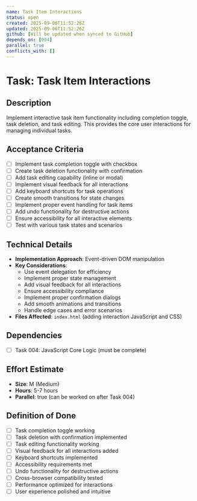 ```yaml
---
name: Task Item Interactions
status: open
created: 2025-09-06T11:52:26Z
updated: 2025-09-06T11:52:26Z
github: [Will be updated when synced to GitHub]
depends_on: [004]
parallel: true
conflicts_with: []
---
```


# Task: Task Item Interactions

## Description
Implement interactive task item functionality including completion toggle, task deletion, and task editing. This provides the core user interactions for managing individual tasks.

## Acceptance Criteria
- [ ] Implement task completion toggle with checkbox
- [ ] Create task deletion functionality with confirmation
- [ ] Add task editing capability (inline or modal)
- [ ] Implement visual feedback for all interactions
- [ ] Add keyboard shortcuts for task operations
- [ ] Create smooth transitions for state changes
- [ ] Implement proper event handling for task items
- [ ] Add undo functionality for destructive actions
- [ ] Ensure accessibility for all interactive elements
- [ ] Test with various task states and scenarios

## Technical Details
- **Implementation Approach**: Event-driven DOM manipulation
- **Key Considerations**:
  - Use event delegation for efficiency
  - Implement proper state management
  - Add visual feedback for all interactions
  - Ensure accessibility compliance
  - Implement proper confirmation dialogs
  - Add smooth animations and transitions
  - Handle edge cases and error scenarios
- **Files Affected**: `index.html` (adding interaction JavaScript and CSS)

## Dependencies
- [ ] Task 004: JavaScript Core Logic (must be complete)

## Effort Estimate
- **Size**: M (Medium)
- **Hours**: 5-7 hours
- **Parallel**: true (can be worked on after Task 004)

## Definition of Done
- [ ] Task completion toggle working
- [ ] Task deletion with confirmation implemented
- [ ] Task editing functionality working
- [ ] Visual feedback for all interactions added
- [ ] Keyboard shortcuts implemented
- [ ] Accessibility requirements met
- [ ] Undo functionality for destructive actions
- [ ] Cross-browser compatibility tested
- [ ] Performance optimized for interactions
- [ ] User experience polished and intuitive